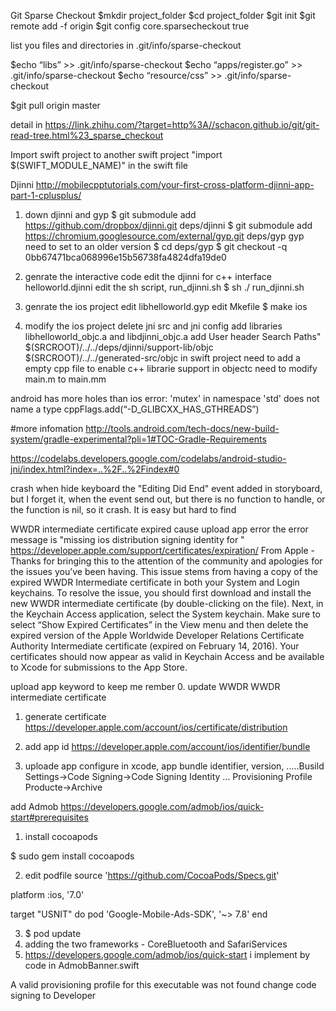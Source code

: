 Git Sparse Checkout
$mkdir project_folder
$cd project_folder
$git init
$git remote add -f origin <url>
$git config core.sparsecheckout true

list you files and directories in .git/info/sparse-checkout

$echo “libs” >> .git/info/sparse-checkout
$echo “apps/register.go” >> .git/info/sparse-checkout
$echo “resource/css” >> .git/info/sparse-checkout

$git pull origin master

detail in 
https://link.zhihu.com/?target=http%3A//schacon.github.io/git/git-read-tree.html%23_sparse_checkout

Import swift project to another swift project
"import $(SWIFT_MODULE_NAME)" in the swift file

Djinni
http://mobilecpptutorials.com/your-first-cross-platform-djinni-app-part-1-cplusplus/
1. down djinni and gyp
$ git submodule add https://github.com/dropbox/djinni.git deps/djinni
$ git submodule add https://chromium.googlesource.com/external/gyp.git deps/gyp
gyp need to set to an older version
$ cd deps/gyp
$ git checkout -q 0bb67471bca068996e15b56738fa4824dfa19de0

2. genrate the interactive code
edit the djinni for c++ interface helloworld.djinni
edit the sh script, run_djinni.sh
$  sh ./ run_djinni.sh

3. genrate the ios project
edit libhelloworld.gyp
edit Mkefile
$ make ios

4. modify the ios project
delete jni src and jni config
add libraries libhelloworld_objc.a and libdjinni_objc.a
add User header Search Paths" 
  $(SRCROOT)/../../deps/djinni/support-lib/objc
  $(SRCROOT)/../../generated-src/objc
in swift project need to add a empty cpp file to enable c++ librarie support
in objectc need to modify main.m to main.mm

android has more holes than ios
error: 'mutex' in namespace 'std' does not name a type
cppFlags.add(“-D_GLIBCXX_HAS_GTHREADS”)

#more infomation
http://tools.android.com/tech-docs/new-build-system/gradle-experimental?pli=1#TOC-Gradle-Requirements


https://codelabs.developers.google.com/codelabs/android-studio-jni/index.html?index=..%2F..%2Findex#0

crash when hide keyboard
the "Editing Did End" event added in storyboard,  but I forget it, when the event send out, but there is no function to handle, or the function is nil, so it crash. It is easy but hard to find


WWDR intermediate certificate expired cause upload app error
the error message is "missing ios distribution signing identity for "
https://developer.apple.com/support/certificates/expiration/
From Apple -
Thanks for bringing this to the attention of the community and apologies for the issues you’ve been having. This issue stems from having a copy of the expired WWDR Intermediate certificate in both your System and Login keychains. To resolve the issue, you should first download and install the new WWDR intermediate certificate (by double-clicking on the file). Next, in the Keychain Access application, select the System keychain. Make sure to select “Show Expired Certificates” in the View menu and then delete the expired version of the Apple Worldwide Developer Relations Certificate Authority Intermediate certificate (expired on February 14, 2016). Your certificates should now appear as valid in Keychain Access and be available to Xcode for submissions to the App Store.

upload app keyword to keep me rember
0. update WWDR
WWDR intermediate certificate

1. generate certificate
https://developer.apple.com/account/ios/certificate/distribution

2. add app id
https://developer.apple.com/account/ios/identifier/bundle

3. uploade app
configure in xcode, app bundle identifier, version, .....Busild Settings->Code Signing->Code Signing Identity ... Provisioning Profile
Producte->Archive

add Admob
https://developers.google.com/admob/ios/quick-start#prerequisites
1. install cocoapods

$ sudo gem install cocoapods

2. edit podfile
source 'https://github.com/CocoaPods/Specs.git'

platform :ios, '7.0'

target "USNIT" do
pod 'Google-Mobile-Ads-SDK', '~> 7.8'
end

3. $ pod update
4.  adding the two frameworks - CoreBluetooth and SafariServices 
5.  https://developers.google.com/admob/ios/quick-start
i implement by code in AdmobBanner.swift

A valid provisioning profile for this executable was not found
change code signing to Developer

